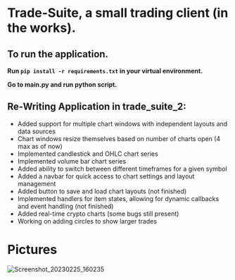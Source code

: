 # Trade-Suite, a small trading client (in the works).

## To run the application. 

**Run `pip install -r requirements.txt` in your virtual environment.**

**Go to **main.py** and run python script.**

## Re-Writing Application in trade_suite_2:
* Added support for multiple chart windows with independent layouts and data sources
* Chart windows resize themselves based on number of charts open (4 max as of now)
* Implemented candlestick and OHLC chart series
* Implemented volume bar chart series
* Added ability to switch between different timeframes for a given symbol
* Added a navbar for quick access to chart settings and layout management
* Added button to save and load chart layouts (not finished)
* Implemented handlers for item states, allowing for dynamic callbacks and event handling (not finished)
* Added real-time crypto charts (some bugs still present)
* Working on adding circles to show larger trades


# Pictures
![Screenshot_20230225_160235](https://user-images.githubusercontent.com/23511285/221379473-a66b92af-7e93-4b8d-bdde-33a96ab062c5.png)
